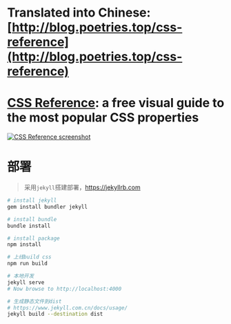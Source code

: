 # Translated into Chinese: [http://blog.poetries.top/css-reference](http://blog.poetries.top/css-reference)

# [CSS Reference](http://blog.poetries.top/css-reference): a free visual guide to the most popular CSS properties

[![CSS Reference screenshot](http://raw.github.com/jgthms/css-reference/master/images/css-reference-share.png)](http://blog.poetries.top/css-reference)

# 部署

> 采用`jekyll`搭建部署，https://jekyllrb.com

```bash
# install jekyll
gem install bundler jekyll

# install bundle
bundle install 

# install package
npm install

# 上线build css
npm run build

# 本地开发
jekyll serve
# Now browse to http://localhost:4000

# 生成静态文件到dist
# https://www.jekyll.com.cn/docs/usage/
jekyll build --destination dist
```


